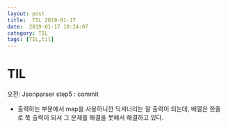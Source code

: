 ```yaml
---
layout: post
title:  TIL 2019-01-17
date:  2019-01-17 10:24:07
category: TIL
tags: [TIL,til]
---
```


# TIL

오전:  Jsonparser step5 : commit 

* 출력하는 부분에서 map을 사용하니깐 딕셔너리는 잘 출력이 되는데, 배열은 한줄로 쭉 출력이 되서 그 문제를 해결을 못해서 해결하고 있다.

